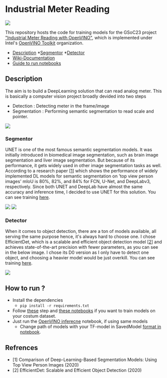 # Industrial Meter Reading 
![](https://github.com/openvinotoolkit/openvino/assets/71766106/72623109-3b68-4c57-ae6d-b1d07839ec29)

This repository hosts the code for training models for the GSoC23 project ["Industrial Meter Reading with OpenVINO"](https://summerofcode.withgoogle.com/programs/2023/projects/3eKcuFkd), which is implemented under Intel's [OpenVINO Toolkit](https://github.com/openvinotoolkit) organization.

* [Description](#description)
 *[Segmentor](#segmentor)
 *[Detector](#detector)
* [Wiki-Documentation](https://github.com/ashish-2005/GSoC23-OpenVINO/wiki)
* [Guide to run notebooks](#how-to-run-)
  
## Description

The aim is to build a DeepLearning solution that can read analog meter. This is basically a computer vision project broadly devided into two steps
* Detection : Detecting meter in the frame/image
* Segmentation : Performing semantic segmentation to read scale and pointer.

![](https://user-images.githubusercontent.com/71766106/245456398-49028900-a253-46d2-bc3d-7515671f8d6f.gif)

### Segmentor

UNET is one of the most famous semantic segmentation models. It was initially introduced in biomedical image segmentation, such as brain image segmentation and liver image segmentation. But because of its performance, it gets widely used in other image segmentation tasks as well.
According to a research paper [[1](#Refrences)] which shows the performance of widely implemented DL models for semantic segmentation on 'top view person images' mIoU is 80%, 82%, and 84% for FCN, U-Net, and DeepLabv3, respectively.
Since both UNET and DeepLab have almost the same accuracy and inference time, I decided to use UNET for this solution. You can see training [here](training-notebooks/segmentor_training.ipynb).

![](https://github.com/openvinotoolkit/openvino/assets/71766106/45cd4ec8-60ff-49ae-8701-fc5b0548f60c)
![](https://github.com/openvinotoolkit/openvino/assets/71766106/975a5b9e-448c-485e-b23a-420378259ddb)

### Detector

When it comes to object detection, there are a ton of models available, all serving the same purpose hence, it's always hard to choose one. I chose EfficientDet, which is a scalable and efficient object detection model [[2](#Refrences)] and achieves state-of-the-art precision with fewer parameters, as you can see in the below image. I chose its D0 version as I only have to detect one object, and choosing a heavier model would be just overkill. You can see training [here](training-notebooks/detector_training.ipynb).

![](https://user-images.githubusercontent.com/71766106/245152449-2939f7c9-b287-4a4b-9617-f04cb1910bc1.png)

## How to run ?
* Install the dependencies
  * `pip install -r requirements.txt`
* Follow [these](https://github.com/ashish-2005/GSoC23-OpenVINO/wiki/Training-Models#training-on-custom-data) step and [these notebooks](/training-notebooks) if you want to train models on your costum dataset.
* Just run the [OpenVINO inferecne](/OV-meter-reader.ipynb) notebook, if using same models
  * Change path of models with your TF-model in SavedModel [format in notebook](/OV-meter-reader.ipynb).


## Refrences
* [1] Comparison of Deep-Learning-Based Segmentation Models: Using Top View Person Images (2020)
* [2] EfficientDet: Scalable and Efficient Object Detection (2020)
  
